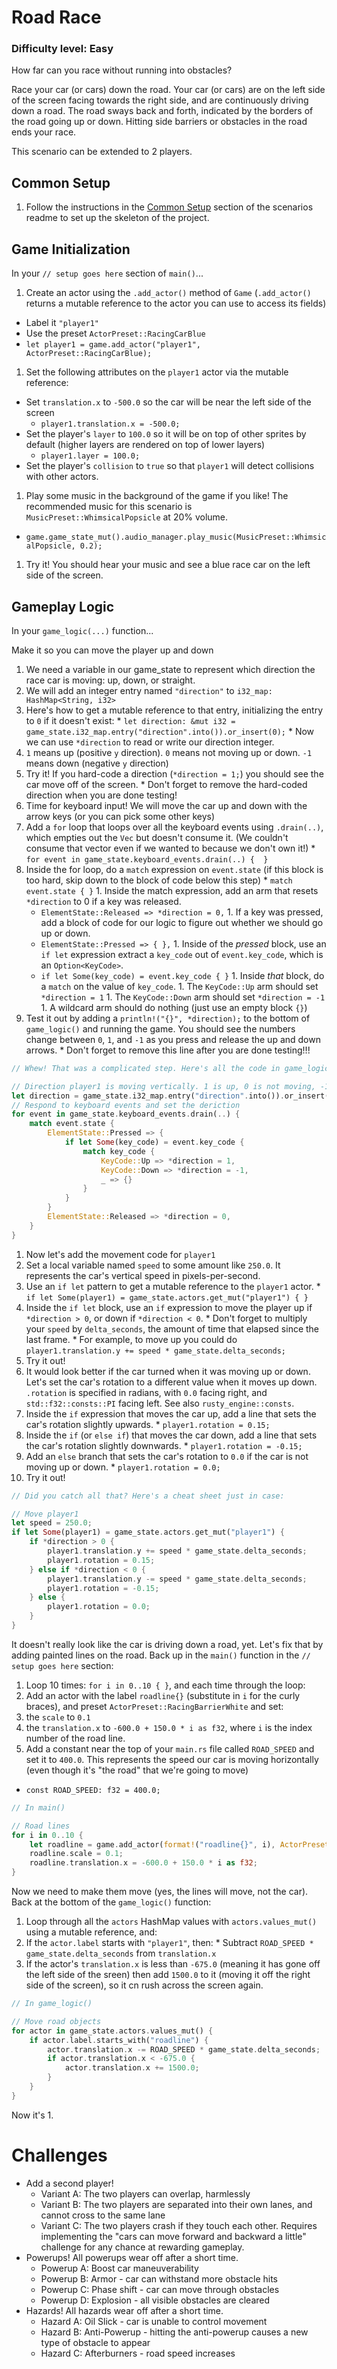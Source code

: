 # Road Race
### Difficulty level: Easy

How far can you race without running into obstacles?

Race your car (or cars) down the road.  Your car (or cars) are on the left side of the screen facing towards the right side, and are continuously driving down a road. The road sways back and forth, indicated by the borders of the road going up or down. Hitting side barriers or obstacles in the road ends your race.

This scenario can be extended to 2 players.

## Common Setup

1. Follow the instructions in the [Common Setup]() section of the scenarios readme to set up the skeleton of the project.

## Game Initialization

In your `// setup goes here` section of `main()`...

1. Create an actor using the `.add_actor()` method of `Game`  (`.add_actor()` returns a mutable reference to the actor you can use to access its fields)
  * Label it `"player1"`
  * Use the preset `ActorPreset::RacingCarBlue`
  * `let player1 = game.add_actor("player1", ActorPreset::RacingCarBlue);`
1. Set the following attributes on the `player1` actor via the mutable reference:
  * Set `translation.x` to `-500.0` so the car will be near the left side of the screen
    * `player1.translation.x = -500.0;`
  * Set the player's `layer` to `100.0` so it will be on top of other sprites by default (higher layers are rendered on top of lower layers)
    * `player1.layer = 100.0;`
  * Set the player's `collision` to `true` so that `player1` will detect collisions with other actors.
1. Play some music in the background of the game if you like!  The recommended music for this scenario is `MusicPreset::WhimsicalPopsicle` at 20% volume.
  * `game.game_state_mut().audio_manager.play_music(MusicPreset::WhimsicalPopsicle, 0.2);`
1. Try it! You should hear your music and see a blue race car on the left side of the screen.

## Gameplay Logic

In your `game_logic(...)` function...

Make it so you can move the player up and down
1. We need a variable in our game_state to represent which direction the race car is moving: up, down, or straight.
  1. We will add an integer entry named `"direction"` to `i32_map: HashMap<String, i32>`
  1. Here's how to get a mutable reference to that entry, initializing the entry to `0` if it doesn't exist:
    * `let direction: &mut i32 = game_state.i32_map.entry("direction".into()).or_insert(0);`
    * Now we can use `*direction` to read or write our direction integer.
  1. `1` means up (positive `y` direction). `0` means not moving up or down. `-1` means down (negative `y` direction)
  1. Try it! If you hard-code a direction (`*direction = 1;`) you should see the car move off of the screen.
    * Don't forget to remove the hard-coded direction when you are done testing!
1. Time for keyboard input! We will move the car up and down with the arrow keys (or you can pick some other keys)
  1. Add a `for` loop that loops over all the keyboard events using `.drain(..)`, which empties out the `Vec` but doesn't consume it. (We couldn't consume that vector even if we wanted to because we don't own it!)
    * `for event in game_state.keyboard_events.drain(..) {  }`
  1. Inside the for loop, do a `match` expression on `event.state` (if this block is too hard, skip down to the block of code below this step)
    * `match event.state { }`
    1. Inside the match expression, add an arm that resets `*direction` to 0 if a key was released.
      * `ElementState::Released => *direction = 0,`
    1. If a key was pressed, add a block of code for our logic to figure out whether we should go up or down.
      * `ElementState::Pressed => { },`
    1. Inside of the _pressed_ block, use an `if let` expression extract a `key_code` out of `event.key_code`, which is an `Option<KeyCode>`.
      * `if let Some(key_code) = event.key_code { }`
    1. Inside _that_ block, do a `match` on the value of `key_code`.
    1. The `KeyCode::Up` arm should set `*direction = 1`
    1. The `KeyCode::Down` arm should set `*direction = -1`
    1. A wildcard arm should do nothing (just use an empty block `{}`)
  1. Test it out by adding a `println!("{}", *direction);` to the bottom of `game_logic()` and running the game. You should see the numbers change between `0`, `1`, and `-1` as you press and release the up and down arrows.
    * Don't forget to remove this line after you are done testing!!!

```rust
// Whew! That was a complicated step. Here's all the code in game_logic() so far in case you got lost.

// Direction player1 is moving vertically. 1 is up, 0 is not moving, -1 is down.
let direction = game_state.i32_map.entry("direction".into()).or_insert(0);
// Respond to keyboard events and set the deriction
for event in game_state.keyboard_events.drain(..) {
    match event.state {
        ElementState::Pressed => {
            if let Some(key_code) = event.key_code {
                match key_code {
                    KeyCode::Up => *direction = 1,
                    KeyCode::Down => *direction = -1,
                    _ => {}
                }
            }
        }
        ElementState::Released => *direction = 0,
    }
}
```
  
1. Now let's add the movement code for `player1`
  1. Set a local variable named `speed` to some amount like `250.0`. It represents the car's vertical speed in pixels-per-second.
  1. Use an `if let` pattern to get a mutable reference to the `player1` actor.
    * `if let Some(player1) = game_state.actors.get_mut("player1") { }`
  1. Inside the `if let` block, use an `if` expression to move the player up if `*direction > 0`, or down if `*direction < 0`.
    * Don't forget to multiply your `speed` by `delta_seconds`, the amount of time that elapsed since the last frame.
    * For example, to move up you could do `player1.translation.y += speed * game_state.delta_seconds;`
  1. Try it out!
1. It would look better if the car turned when it was moving up or down. Let's set the car's rotation to a different value when it moves up down. `.rotation` is specified in radians, with `0.0` facing right, and `std::f32::consts::PI` facing left. See also `rusty_engine::consts`.
  1. Inside the `if` expression that moves the car up, add a line that sets the car's rotation slightly upwards.
    * `player1.rotation = 0.15;`
  1. Inside the `if` (or `else if`) that moves the car down, add a line that sets the car's rotation slightly downwards.
    * `player1.rotation = -0.15;`
  1. Add an `else` branch that sets the car's rotation to `0.0` if the car is not moving up or down.
    * `player1.rotation = 0.0;`
  1. Try it out!

```rust
// Did you catch all that? Here's a cheat sheet just in case:

// Move player1
let speed = 250.0;
if let Some(player1) = game_state.actors.get_mut("player1") {
    if *direction > 0 {
        player1.translation.y += speed * game_state.delta_seconds;
        player1.rotation = 0.15;
    } else if *direction < 0 {
        player1.translation.y -= speed * game_state.delta_seconds;
        player1.rotation = -0.15;
    } else {
        player1.rotation = 0.0;
    }
}
```

It doesn't really look like the car is driving down a road, yet. Let's fix that by adding painted lines on the road. Back up in the `main()` function in the `// setup goes here` section:
1. Loop 10 times: `for i in 0..10 { }`, and each time through the loop:
  1. Add an actor with the label `roadline{}` (substitute in `i` for the curly braces), and preset `ActorPreset::RacingBarrierWhite` and set:
  1. the `scale` to `0.1`
  1. the `translation.x` to `-600.0 + 150.0 * i as f32`, where `i` is the index number of the road line.
1. Add a constant near the top of your `main.rs` file called `ROAD_SPEED` and set it to `400.0`. This represents the speed our car is moving horizontally (even though it's "the road" that we're going to move)
  * `const ROAD_SPEED: f32 = 400.0;`

```rust
// In main()

// Road lines
for i in 0..10 {
    let roadline = game.add_actor(format!("roadline{}", i), ActorPreset::RacingBarrierWhite);
    roadline.scale = 0.1;
    roadline.translation.x = -600.0 + 150.0 * i as f32;
}
```


Now we need to make them move (yes, the lines will move, not the car).  Back at the bottom of the `game_logic()` function:
1. Loop through all the `actors` HashMap values with `actors.values_mut()` using a mutable reference, and:
  1. If the `actor.label` starts with `"player1"`, then:
    * Subtract `ROAD_SPEED * game_state.delta_seconds` from `translation.x`
  1. If the actor's `translation.x` is less than `-675.0` (meaning it has gone off the left side of the sreen) then add `1500.0` to it  (moving it off the right side of the screen), so it cn rush across the screen again.


```rust
// In game_logic()

// Move road objects
for actor in game_state.actors.values_mut() {
    if actor.label.starts_with("roadline") {
        actor.translation.x -= ROAD_SPEED * game_state.delta_seconds;
        if actor.translation.x < -675.0 {
            actor.translation.x += 1500.0;
        }
    }
}
```

Now it's
1. 

# Challenges

* Add a second player!
  * Variant A: The two players can overlap, harmlessly
  * Variant B: The two players are separated into their own lanes, and cannot cross to the same lane
  * Variant C: The two players crash if they touch each other. Requires implementing the "cars can move forward and backward a little" challenge for any chance at rewarding gameplay.
* Powerups!  All powerups wear off after a short time.
  * Powerup A: Boost car maneuverability
  * Powerup B: Armor - car can withstand more obstacle hits
  * Powerup C: Phase shift - car can move through obstacles
  * Powerup D: Explosion - all visible obstacles are cleared
* Hazards!  All hazards wear off after a short time.
  * Hazard A: Oil Slick - car is unable to control movement
  * Hazard B: Anti-Powerup - hitting the anti-powerup causes a new type of obstacle to appear
  * Hazard C: Afterburners - road speed increases

